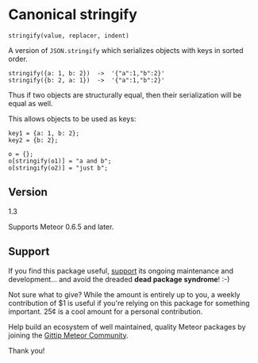 # Canonical stringify

`stringify(value, replacer, indent)`

A version of `JSON.stringify` which serializes objects with keys in
sorted order.

    stringify({a: 1, b: 2})  ->  '{"a":1,"b":2}'
    stringify({b: 2, a: 1})  ->  '{"a":1,"b":2}'

Thus if two objects are structurally equal, then their serialization
will be equal as well.

This allows objects to be used as keys:

    key1 = {a: 1, b: 2};
    key2 = {b: 2};

    o = {};
    o[stringify(o1)] = "a and b";
    o[stringify(o2)] = "just b";

## Version

1.3

Supports Meteor 0.6.5 and later.


## Support

If you find this package useful,
[support](https://www.gittip.com/awwx/) its ongoing maintenance and
development... and avoid the dreaded **dead package syndrome**!  :-)

Not sure what to give? While the amount is entirely up to you, a
weekly contribution of $1 is useful if you're relying on this package
for something important.  25&cent; is a cool amount for a personal
contribution.

Help build an ecosystem of well maintained, quality Meteor packages by
joining the
[Gittip Meteor Community](https://www.gittip.com/for/meteor/).

Thank you!
